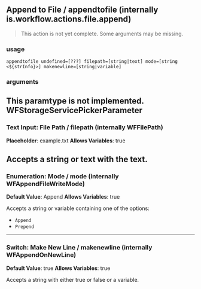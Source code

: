 
## Append to File / appendtofile (internally is.workflow.actions.file.append)

> This action is not yet complete. Some arguments may be missing.


### usage
`appendtofile undefined=[???] filepath=[string|text] mode=[string <${strInfo}>] makenewline=[string|variable]`

### arguments
This paramtype is not implemented. WFStorageServicePickerParameter
---
### Text Input: File Path / filepath (internally WFFilePath)
**Placeholder**: example.txt
**Allows Variables**: true


Accepts a string 
or text
with the text.
---
### Enumeration: Mode / mode (internally WFAppendFileWriteMode)
**Default Value**: Append
**Allows Variables**: true


Accepts a string 
or variable
containing one of the options:

- `Append`
- `Prepend`
---
### Switch: Make New Line / makenewline (internally WFAppendOnNewLine)
**Default Value**: true
**Allows Variables**: true


Accepts a string with either true or false
or a variable.

